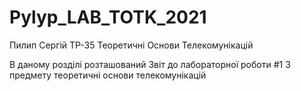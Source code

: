 # Pylyp_LAB_TOTK_2021
Пилип Сергій ТР-35 Теоретичні Основи Телекомунікацій

В даному розділі розташований 
Звіт до лабораторної роботи #1
З предмету теоретичні основи телекомунікацій

